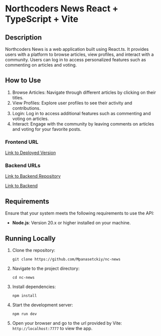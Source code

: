 # Northcoders News React + TypeScript + Vite

## Description

Northcoders News is a web application built using React.ts. It provides users with a platform to browse articles, view profiles, and interact with a community. Users can log in to access personalized features such as commenting on articles and voting.

## How to Use

1. Browse Articles: Navigate through different articles by clicking on their titles.
2. View Profiles: Explore user profiles to see their activity and contributions.
3. Login: Log in to access additional features such as commenting and voting on articles.
4. Interact: Engage with the community by leaving comments on articles and voting for your favorite posts.

### Frontend URL

[Link to Deployed Version](https://nc-news-hq9p.onrender.com)

### Backend URLs

[Link to Backend Repository](https://github.com/Mpanasetckiy/ts-be-nc-news)

[Link to Backend](https://ts-be-nc-news-jsmapzdgsq-nw.a.run.app/api-docs/)

## Requirements

Ensure that your system meets the following requirements to use the API:

- **Node.js**: Version 20.x or higher installed on your machine.

## Running Locally

1. Clone the repository:

   ```
   git clone https://github.com/Mpanasetckiy/nc-news
   ```

2. Navigate to the project directory:

   ```
   cd nc-news
   ```

3. Install dependencies:
   ```
   npm install
   ```
4. Start the development server:
   ```
   npm run dev
   ```
5. Open your browser and go to the url provided by Vite: `http://localhost:7777` to view the app.
